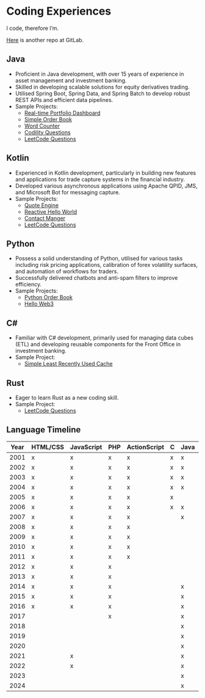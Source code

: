 # Coding Experiences

I code, therefore I’m.

[Here](https://gitlab.com/rkfcheung) is another repo at GitLab.

## Java

- Proficient in Java development, with over 15 years of experience in asset management and investment banking.
- Skilled in developing scalable solutions for equity derivatives trading.
- Utilised Spring Boot, Spring Data, and Spring Batch to develop robust REST APIs and efficient data pipelines.
- Sample Projects:
  * [Real-time Portfolio Dashboard](https://github.com/rkfcheung/java-rm-portfolio)
  * [Simple Order Book](https://gitlab.com/rkfcheung/simple-order-book)
  * [Word Counter](https://github.com/rkfcheung/word-counter-java)
  * [Codility Questions](https://github.com/rkfcheung/coding/tree/main/src/main/java/com/rkfcheung/codility)
  * [LeetCode Questions](https://github.com/rkfcheung/coding/tree/main/src/main/java/com/rkfcheung/leetcode)

## Kotlin

- Experienced in Kotlin development, particularly in building new features and applications for trade capture systems in
  the financial industry.
- Developed various asynchronous applications using Apache QPID, JMS, and Microsoft Bot for messaging capture.
- Sample Projects:
    * [Quote Engine](https://gitlab.com/rkfcheung/quote-engine)
    * [Reactive Hello World](https://github.com/rkfcheung/reactive-hello)
    * [Contact Manger](https://github.com/rkfcheung/kotlin-contact-manager)
    * [LeetCode Questions](https://github.com/rkfcheung/coding/tree/main/src/main/kotlin/com/rkfcheung/leetcode)

## Python

- Possess a solid understanding of Python, utilised for various tasks including risk pricing applications, calibration
  of forex volatility surfaces, and automation of workflows for traders.
- Successfully delivered chatbots and anti-spam filters to improve efficiency.
- Sample Projects:
    * [Python Order Book](https://gitlab.com/rkfcheung/python-order-book)
    * [Hello Web3](https://github.com/rkfcheung/hello-web3)

## C#

- Familiar with C# development, primarily used for managing data cubes (ETL) and developing reusable components for the
  Front Office in investment banking.
- Sample Project:
  * [Simple Least Recently Used Cache](https://github.com/rkfcheung/SimpleLruCache)

## Rust

- Eager to learn Rust as a new coding skill.
- Sample Project:
    * [LeetCode Questions](https://github.com/rkfcheung/coding/tree/main/src/main/rust/src/leetcode)

## Language Timeline

| Year | HTML/CSS | JavaScript | PHP | ActionScript | C   | Java | C#  | ColdFusion | VB.NET/VBA | C++ | Python | ObjectiveC | Swift | Lua | MatLab | R   | Kotlin | Rust | Solidity | 
|------|----------|------------|-----|--------------|-----|------|-----|------------|------------|-----|--------|------------|-------|-----|--------|-----|--------|------|----------|
| 2001 | x        | x          | x   | x            | x   | x    |     |            |            |     |        |            |       |     |        |     |        |      |          |
| 2002 | x        | x          | x   | x            | x   | x    |     |            | x          | x   |        |            |       |     |        |     |        |      |          |
| 2003 | x        | x          | x   | x            | x   | x    |     |            | x          | x   |        |            |       |     |        |     |        |      |          |
| 2004 | x        | x          | x   | x            | x   | x    |     |            |            |     |        |            |       |     | x      |     |        |      |          |
| 2005 | x        | x          | x   | x            | x   |      |     |            |            |     |        |            |       |     | x      |     |        |      |          |
| 2006 | x        | x          | x   | x            | x   | x    |     |            |            |     |        |            |       |     |        |     |        |      |          |
| 2007 | x        | x          | x   | x            |     | x    | x   |            |            |     |        |            |       |     |        |     |        |      |          |
| 2008 | x        | x          | x   | x            |     |      | x   | x          | x          | x   | x      |            |       |     |        |     |        |      |          |
| 2009 | x        | x          | x   | x            |     |      | x   | x          | x          |     | x      |            |       |     |        |     |        |      |          |
| 2010 | x        | x          | x   | x            |     |      | x   | x          | x          |     | x      |            |       |     |        |     |        |      |          |
| 2011 | x        | x          | x   | x            |     |      | x   | x          | x          |     | x      | x          |       |     |        |     |        |      |          |
| 2012 | x        | x          | x   |              |     |      | x   | x          | x          |     | x      | x          |       |     | x      | x   |        |      |          |
| 2013 | x        | x          | x   |              |     |      | x   | x          | x          |     |        | x          |       |     | x      | x   |        |      |          |
| 2014 | x        | x          | x   |              |     | x    | x   | x          | x          |     |        | x          | x     |     | x      | x   |        |      |          |
| 2015 | x        | x          | x   |              |     | x    |     | x          | x          |     |        |            |       |     |        |     |        |      |          |
| 2016 | x        | x          | x   |              |     | x    |     | x          |            |     |        |            |       | x   |        |     |        |      |          |
| 2017 |          |            | x   |              |     | x    | x   |            |            |     |        |            |       | x   |        |     |        |      |          |
| 2018 |          |            |     |              |     | x    | x   |            | x          |     | x      |            |       | x   |        | x   |        |      |          |
| 2019 |          |            |     |              |     | x    | x   |            | x          |     | x      |            |       |     |        |     | x      |      |          |
| 2020 |          |            |     |              |     | x    | x   |            | x          |     | x      |            |       |     |        |     | x      |      |          |
| 2021 |          | x          |     |              |     | x    |     |            |            |     | x      |            |       |     |        |     | x      |      |          |
| 2022 |          | x          |     |              |     | x    |     |            |            |     | x      |            |       |     |        |     | x      |      |          |
| 2023 |          |            |     |              |     | x    |     |            |            |     | x      |            |       |     |        |     | x      |      |          |
| 2024 |          |            |     |              |     | x    |     |            |            |     | x      |            |       |     |        |     | x      | x    | x        |